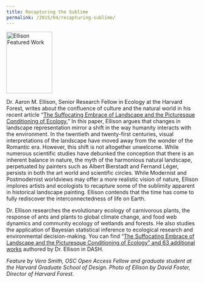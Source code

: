 ```yaml
---
title: Recapturing the Sublime
permalink: /2015/04/recapturing-sublime/
---
```

<img src="{{site.baseurl}}/assets/img/EllisonFeaturedWorks.jpg" alt="Ellison Featured Work" width="120" height="162" class="floatleft">

Dr. Aaron M. Ellison, Senior Research Fellow in Ecology at the Harvard Forest, writes about the confluence of culture and the natural world in his recent article “[The Suffocating Embrace of Landscape and the Picturesque Conditioning of Ecology.](http://dash.harvard.edu/handle/1/11315411)” In this paper, Ellison argues that changes in landscape representation mirror a shift in the way humanity interacts with the environment. In the twentieth and twenty-first centuries, visual interpretations of the landscape have moved away from the wonder of the Romantic era. However, this shift is not altogether unwelcome. While numerous scientific studies have debunked the conception that there is an inherent balance in nature, the myth of the harmonious natural landscape, perpetuated by painters such as Albert Bierstadt and Fernand Léger, persists in both the art world and scientific circles. While Modernist and Postmodernist worldviews may offer a more realistic vision of nature, Ellison implores artists and ecologists to recapture some of the sublimity apparent in historical landscape painting. Ellison contends that the time has come to fully rediscover the interconnectedness of life on Earth.  

Dr. Ellison researches the evolutionary ecology of carnivorous plants, the response of ants and plants to global climate change, and food web dynamics and community ecology of wetlands and forests. He also studies the application of Bayesian statistical inference to ecological research and environmental decision-making. You can find “[The Suffocating Embrace of Landscape and the Picturesque Conditioning of Ecology” and 63 additional works](http://dash.harvard.edu/browse?type=harvardAuthor&authority=58f2a5e925e75c6e0d0c512e5f0fd24e) authored by Dr. Ellison in DASH. 

_Feature by Vero Smith, OSC Open Access Fellow and graduate student at the Harvard Graduate School of Design.  Photo of Ellison by David Foster, Director of Harvard Forest._

